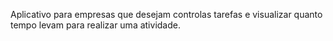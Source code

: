 Aplicativo para empresas que desejam controlas tarefas e visualizar quanto tempo levam para realizar uma atividade.